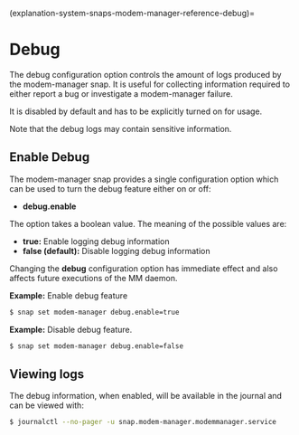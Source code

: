 (explanation-system-snaps-modem-manager-reference-debug)=
# Debug


The debug configuration option controls the amount of logs produced by the modem-manager snap. It is useful for collecting information required to either report a bug or investigate a modem-manager failure.

It is disabled by default and has to be explicitly turned on for usage.

Note that the debug logs may contain sensitive information.

## Enable Debug

The modem-manager snap provides a single configuration option which can be used to turn the debug feature either on or off:

* **debug.enable**

The option takes a boolean value. The meaning of the possible values are:

* **true:**  Enable logging debug information
* **false (default):**  Disable logging debug information

Changing the  **debug**  configuration option has immediate effect and also affects future executions of the MM daemon.

**Example:**  Enable debug feature
```bash
$ snap set modem-manager debug.enable=true
```
**Example:**  Disable debug feature.
```bash
$ snap set modem-manager debug.enable=false
```
## Viewing logs

The debug information, when enabled, will be available in the journal and can be viewed with:
```bash
$ journalctl --no-pager -u snap.modem-manager.modemmanager.service
```

